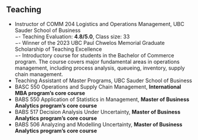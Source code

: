 ## Teaching

<ul style="margin:0 0 5px;">
  <li><autocolor>Instructor of COMM 204 Logistics and Operations Management, UBC Sauder School of Business</autocolor></li>
      −- Teaching Evaluation: <strong>4.8/5.0</strong>, Class size: 33<br>
      −- Winner of the 2023 UBC Paul Chwelos Memorial Graduate Scholarship of Teaching Excellence<br>
      −- Introductory course for students in the Bachelor of Commerce program. The course covers major fundamental areas in operations management, including process analysis, queueing, inventory, supply chain management.<br>
  <li><autocolor>Teaching Assistant of Master Programs, UBC Sauder School of Business</autocolor></li>
       <li><autocolor>BASC 550 Operations and Supply Chain Management, <strong>International MBA program’s core course</strong></autocolor></li>
       <li><autocolor>BABS 550 Application of Statistics in Management, <strong>Master of Business Analytics program’s core course</strong></autocolor></li>
       <li><autocolor>BABS 517 Decision Analysis Under Uncertainty, <strong>Master of Business Analytics program’s core course</strong></autocolor></li>
       <li><autocolor>BABS 506 Analyzing and Modelling Uncertainty, <strong>Master of Business Analytics program’s core course</strong></autocolor></li>
</ul>
